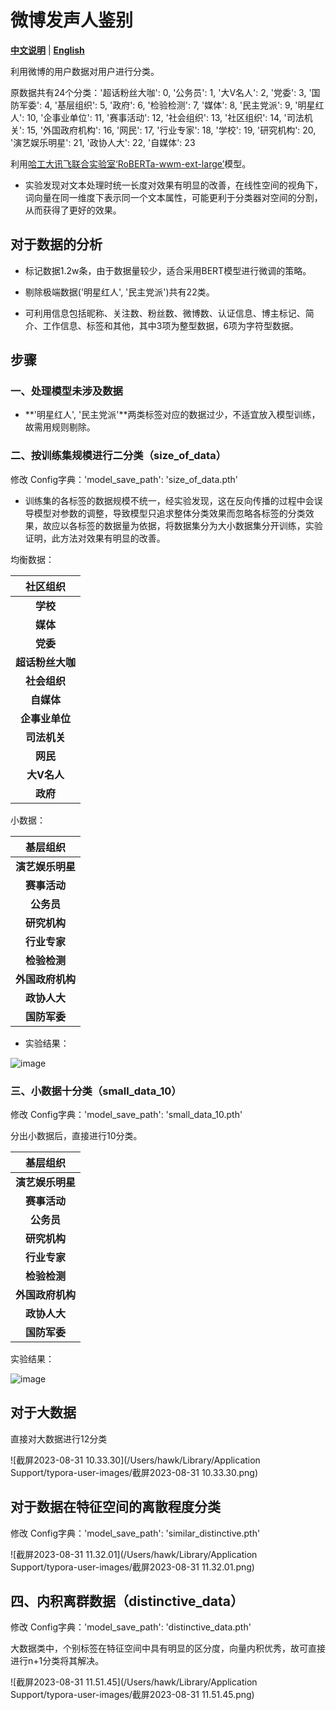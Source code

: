 # 微博发声人鉴别

[**中文说明**](https://github.com/hawkforever5/BERT_User-Classification/blob/main/README.md) | [**English**](https://github.com/hawkforever5/BERT_User-Classification/blob/main/README_EN.md)

利用微博的用户数据对用户进行分类。

原数据共有24个分类：'超话粉丝大咖': 0, '公务员': 1, '大V名人': 2, '党委': 3, '国防军委': 4, '基层组织': 5, '政府': 6, '检验检测': 7, '媒体': 8, '民主党派': 9, '明星红人': 10, '企事业单位': 11, '赛事活动': 12, '社会组织': 13, '社区组织': 14, '司法机关': 15, '外国政府机构': 16, '网民': 17, '行业专家': 18, '学校': 19, '研究机构': 20, '演艺娱乐明星': 21, '政协人大': 22, '自媒体': 23

利用[哈工大讯飞联合实验室‘RoBERTa-wwm-ext-large’](https://github.com/ymcui/Chinese-BERT-wwm)模型。

- 实验发现对文本处理时统一长度对效果有明显的改善，在线性空间的视角下，词向量在同一维度下表示同一个文本属性，可能更利于分类器对空间的分割，从而获得了更好的效果。

## 对于数据的分析

- 标记数据1.2w条，由于数据量较少，适合采用BERT模型进行微调的策略。

- 剔除极端数据('明星红人', '民主党派')共有22类。

- 可利用信息包括昵称、关注数、粉丝数、微博数、认证信息、博主标记、简介、工作信息、标签和其他，其中3项为整型数据，6项为字符型数据。


## 步骤

### 一、处理模型未涉及数据

- **'明星红人', '民主党派'**两类标签对应的数据过少，不适宜放入模型训练，故需用规则剔除。

### 二、按训练集规模进行二分类（size_of_data）

修改 Config字典：'model_save_path': 'size_of_data.pth'

- 训练集的各标签的数据规模不统一，经实验发现，这在反向传播的过程中会误导模型对参数的调整，导致模型只追求整体分类效果而忽略各标签的分类效果，故应以各标签的数据量为依据，将数据集分为大小数据集分开训练，实验证明，此方法对效果有明显的改善。


均衡数据：

|   **社区组织**   |
| :--------------: |
|     **学校**     |
|     **媒体**     |
|     **党委**     |
| **超话粉丝大咖** |
|   **社会组织**   |
|    **自媒体**    |
|  **企事业单位**  |
|   **司法机关**   |
|     **网民**     |
|   **大V名人**    |
|     **政府**     |

小数据：

|   **基层组织**   |
| :--------------: |
| **演艺娱乐明星** |
|   **赛事活动**   |
|    **公务员**    |
|   **研究机构**   |
|   **行业专家**   |
|   **检验检测**   |
| **外国政府机构** |
|   **政协人大**   |
|   **国防军委**   |

- 实验结果：


![image](https://github.com/hawkforever5/BERT_User-Classification/assets/110030382/628c4716-dd42-41f5-acdf-b9fa3457990f)

### 三、小数据十分类（small_data_10）

修改 Config字典：'model_save_path': 'small_data_10.pth'

分出小数据后，直接进行10分类。

|   **基层组织**   |
| :--------------: |
| **演艺娱乐明星** |
|   **赛事活动**   |
|    **公务员**    |
|   **研究机构**   |
|   **行业专家**   |
|   **检验检测**   |
| **外国政府机构** |
|   **政协人大**   |
|   **国防军委**   |

实验结果：

![image](https://github.com/hawkforever5/BERT_User-Classification/assets/110030382/51e60f3f-2361-4cea-a67b-7039c0c80332)





## 对于大数据

直接对大数据进行12分类

![截屏2023-08-31 10.33.30](/Users/hawk/Library/Application Support/typora-user-images/截屏2023-08-31 10.33.30.png)



## 对于数据在特征空间的离散程度分类

修改 Config字典：'model_save_path': 'similar_distinctive.pth'

![截屏2023-08-31 11.32.01](/Users/hawk/Library/Application Support/typora-user-images/截屏2023-08-31 11.32.01.png)


## 四、内积离群数据（distinctive_data）

修改 Config字典：'model_save_path': 'distinctive_data.pth'

大数据类中，个别标签在特征空间中具有明显的区分度，向量内积优秀，故可直接进行n+1分类将其解决。

![截屏2023-08-31 11.51.45](/Users/hawk/Library/Application Support/typora-user-images/截屏2023-08-31 11.51.45.png)

